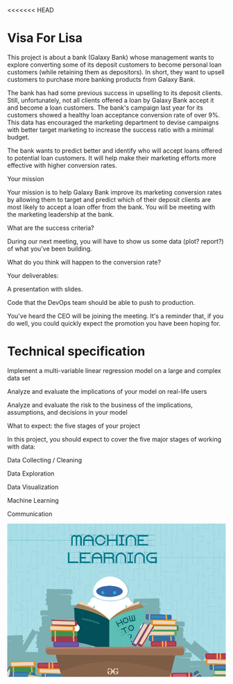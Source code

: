 <<<<<<< HEAD
<h1>Visa For Lisa</h1>
This project is about a bank (Galaxy Bank) whose management wants to explore converting some of its deposit customers to become personal loan customers (while retaining them as depositors). In short, they want to upsell customers to purchase more banking products from Galaxy Bank.

The bank has had some previous success in upselling to its deposit clients. Still, unfortunately, not all clients offered a loan by Galaxy Bank accept it and become a loan customers. The bank's campaign last year for its customers showed a healthy loan acceptance conversion rate of over 9%. This data has encouraged the marketing department to devise campaigns with better target marketing to increase the success ratio with a minimal budget.

The bank wants to predict better and identify who will accept loans offered to potential loan customers. It will help make their marketing efforts more effective with higher conversion rates.

Your mission

Your mission is to help Galaxy Bank improve its marketing conversion rates by allowing them to target and predict which of their deposit clients are most likely to accept a loan offer from the bank. You will be meeting with the marketing leadership at the bank.

What are the success criteria?

During our next meeting, you will have to show us some data (plot? report?) of what you've been building.

What do you think will happen to the conversion rate?

Your deliverables:

A presentation with slides.

Code that the DevOps team should be able to push to production.

You've heard the CEO will be joining the meeting. It's a reminder that, if you do well, you could quickly expect the promotion you have been hoping for.

<h1>Technical specification</h1>

Implement a multi-variable linear regression model on a large and complex data set

Analyze and evaluate the implications of your model on real-life users

Analyze and evaluate the risk to the business of the implications, assumptions, and decisions in your model

What to expect: the five stages of your project

In this project, you should expect to cover the five major stages of working with data:

Data Collecting / Cleaning

Data Exploration

Data Visualization

Machine Learning

Communication

![img.png](pic/img.png)

